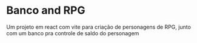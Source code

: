 # Banco and RPG
Um projeto em react com vite para criação de personagens de RPG, junto com um banco pra controle de saldo do personagem
